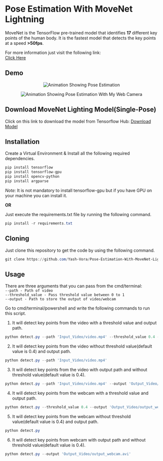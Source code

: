 # Pose Estimation With MoveNet Lightning

MoveNet is the TensorFlow pre-trained model that identifies **17** different key points of the human body. It is the fastest model that detects the key points at a speed **>50fps**. 

For more information just visit the following link:\
[Click Here](https://www.tensorflow.org/lite/examples/pose_estimation/overview)

## Demo
<p align="center" width="100%">
  <img alt='Animation Showing Pose Estimation' src="gifs/movenet_gif.gif">
</p>

<p align="center" width="100%">
  <img alt='Animation Showing Pose Estimation With My Web Camera' src="gifs/my_gif.gif">
</p>

## Download MoveNet Lighting Model(Single-Pose)
Click on this link to download the model from Tensorflow Hub:
[Download Model](https://tfhub.dev/google/lite-model/movenet/singlepose/lightning/3)

## Installation
Create a Virtual Environment & Install all the following required dependencies.

```powershell
pip install tensorflow
pip install tensorflow-gpu
pip install opencv-python
pip install argparse
```
_Note:_ It is not mandatory to install tensorflow-gpu but if you have GPU on your machine you can install it.

**OR**

Just execute the requirements.txt file by running the following command.

```powershell
pip install -r requirements.txt
```

## Cloning
Just clone this repository to get the code by using the following command.

```powershell
git clone https://github.com/Yash-Vora/Pose-Estimation-With-MoveNet-Lightining.git
```

## Usage
There are three arguments that you can pass from the cmd/terminal:\
`--path - Path of video`\
`--threshold_value - Pass threshold value between 0 to 1`\
`--output - Path to store the output of video/webcam`

Go to cmd/terminal/powershell and write the following commands to run this script.

1. It will detect key points from the video with a threshold value and output path.
```powershell
python detect.py --path 'Input_Video/video.mp4' --threshold_value 0.4 --output 'Output_Video/output_video.avi'
```

2. It will detect key points from the video without threshold value(default value is 0.4) and output path.
```powershell
python detect.py --path 'Input_Video/video.mp4'
```

3. It will detect key points from the video with output path and without threshold value(default value is 0.4).
```powershell
python detect.py --path 'Input_Video/video.mp4' --output 'Output_Video/output_video.avi'
```

4. It will detect key points from the webcam with a threshold value and output path.
```powershell
python detect.py --threshold_value 0.4 --output 'Output_Video/output_webcam.avi'
```

5. It will detect key points from the webcam without threshold value(default value is 0.4) and output path.
```powershell
python detect.py
```

6. It will detect key points from webcam with output path and without threshold value(default value is 0.4).
```powershell
python detect.py --output 'Output_Video/output_webcam.avi'
```
